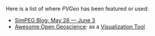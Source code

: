Here is a list of where *PVGeo* has been featured or used:

- [SimPEG Blog: May 28 — June 3](https://medium.com/simpeg/may-28-june-3-23d7f45d22de)
- [Awesome Open Geoscience](https://github.com/softwareunderground/awesome-open-geoscience): as a [Visualization Tool](https://github.com/softwareunderground/awesome-open-geoscience#visualization)
